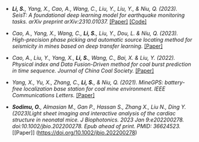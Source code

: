 
- *<strong><strong>Li, S.</strong></strong>, Yang, X., Cao, A., Wang, C., Liu, Y., Liu, Y., & Niu, Q. (2023). SeisT: A foundational deep learning model for earthquake monitoring tasks. arXiv preprint arXiv:2310.01037.* [[Paper]](https://arxiv.org/abs/2310.01037) [[Code]](https://github.com/senli1073/SeisT)

- *Cao, A., Yang, X., Wang, C., <strong><strong>Li, S.</strong></strong>, Liu, Y., Dou, L. & Niu, Q. (2023). High-precision phase picking and automatic source locating method for seismicity in mines based on deep transfer learning.* [[Paper]](https://doi.org/10.13225/j.cnki.jccs.2023.0095)

- *Cao, A., Liu, Y., Yang, X., <strong><strong>Li, S.</strong></strong>, Wang, C., Bai, X. & Liu, Y. (2022). Physical index and Data Fusion-Driven method for coal burst prediction in time sequence. Journal of China Coal Society.* [[Paper]](https://doi.org/10.13225/j.cnki.jccs.2022.0680)

- *Yang, X., Yu, X., Zhang, C., <strong><strong>Li, S.</strong></strong>, & Niu, Q. (2021). MineGPS: battery-free localization base station for coal mine environment. IEEE Communications Letters.* [[Paper]](https://ieeexplore.ieee.org/abstract/document/9433550)

- *<strong><strong>Sodimu, O.</strong></strong>, Almasian M., Gan P., Hassan S., Zhang X., Liu N., Ding Y. (2023)Light sheet imaging and interactive analysis of the cardiac structure in neonatal mice. J Biophotonics. 2023 Jan 9:e202200278. doi:10.1002/jbio.202200278. Epub ahead of print. PMID: 36624523.* [[Paper]] (https://doi.org/10.1002/jbio.202200278)